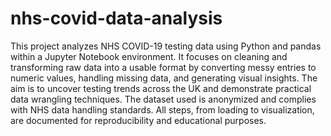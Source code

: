 # nhs-covid-data-analysis
This project analyzes NHS COVID-19 testing data using Python and pandas within a Jupyter Notebook environment. It focuses on cleaning and transforming raw data into a usable format by converting messy entries to numeric values, handling missing data, and generating visual insights. The aim is to uncover testing trends across the UK and demonstrate practical data wrangling techniques. The dataset used is anonymized and complies with NHS data handling standards. All steps, from loading to visualization, are documented for reproducibility and educational purposes.
